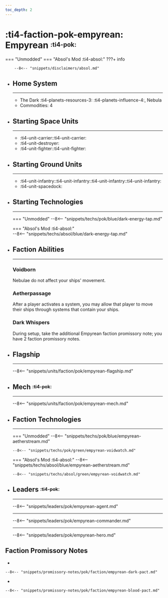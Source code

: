 ```yaml
---
toc_depth: 2
---
```


# :ti4-faction-pok-empyrean: Empyrean <sup><sub>:ti4-pok:</sub></sup>
=== "Unmodded"
=== "Absol's Mod :ti4-absol:" 
    ???+ info

        --8<-- "snippets/disclaimers/absol.md"

<div class="grid cards" markdown>

-   ## __Home System__

    ---

    * The Dark :ti4-planets-resources-3: :ti4-planets-influence-4:, Nebula
    * Commodities: 4

</div>

<div class="grid cards" markdown>

-   ## __Starting Space Units__

    ---

    * :ti4-unit-carrier::ti4-unit-carrier:
    * :ti4-unit-destroyer:
    * :ti4-unit-fighter::ti4-unit-fighter:

-   ## __Starting Ground Units__

    ---

    * :ti4-unit-infantry::ti4-unit-infantry::ti4-unit-infantry::ti4-unit-infantry:
    * :ti4-unit-spacedock:

-   ## __Starting Technologies__

    ---
    === "Unmodded"
        --8<-- "snippets/techs/pok/blue/dark-energy-tap.md"

    === "Absol's Mod :ti4-absol:"  
        --8<-- "snippets/techs/absol/blue/dark-energy-tap.md"

-   ## __Faction Abilities__

    ---
    ### **Voidborn**
    
    Nebulae do not affect your ships' movement.

    ### **Aetherpassage**
    
    After a player activates a system, you may allow that player to move their ships through systems that contain your ships.

    ### **Dark Whispers**
    
    During setup, take the additional Empyrean faction promissory note; you have 2 faction promissory notes.

-   ## __Flagship__

    ---
    --8<-- "snippets/units/faction/pok/empyrean-flagship.md"

-   ## __Mech__ <sup><sub>:ti4-pok:</sub></sup>

    ---
    --8<-- "snippets/units/faction/pok/empyrean-mech.md"

</div>

<div class="grid cards" markdown>

-   ## __Faction Technologies__

    ---
    === "Unmodded"
        --8<-- "snippets/techs/pok/blue/empyrean-aetherstream.md"

        --8<-- "snippets/techs/pok/green/empyrean-voidwatch.md"

    === "Absol's Mod :ti4-absol:"
        --8<-- "snippets/techs/absol/blue/empyrean-aetherstream.md"

        --8<-- "snippets/techs/absol/green/empyrean-voidwatch.md"

-   ## __Leaders__ <sup><sub>:ti4-pok:</sub></sup>

    ---
    
    --8<-- "snippets/leaders/pok/empyrean-agent.md"

    ---

    --8<-- "snippets/leaders/pok/empyrean-commander.md"

    ---

    --8<-- "snippets/leaders/pok/empyrean-hero.md"

</div>

## __Faction Promissory Notes__

<div class="grid cards" markdown>

-   

    --8<-- "snippets/promissory-notes/pok/faction/empyrean-dark-pact.md"

-   

    --8<-- "snippets/promissory-notes/pok/faction/empyrean-blood-pact.md"

</div>